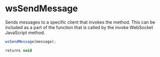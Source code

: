 # wsSendMessage

 Sends messages to a specific client that invokes the method. This can be included as a part of the function that is called by the invoke WebSocket JavaScript method.

```javascript
wsSendMessage(message);
```

```javascript
returns void
```
